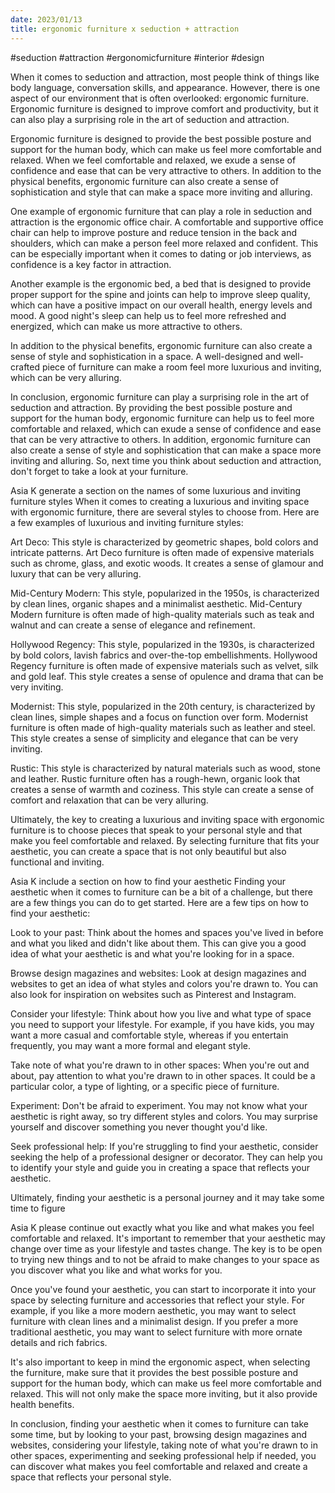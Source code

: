 ```yaml
---
date: 2023/01/13 
title: ergonomic furniture x seduction + attraction
---
```





#seduction #attraction #ergonomicfurniture #interior #design



When it comes to seduction and attraction, most people think of things like body language, conversation skills, and appearance. However, there is one aspect of our environment that is often overlooked: ergonomic furniture. Ergonomic furniture is designed to improve comfort and productivity, but it can also play a surprising role in the art of seduction and attraction.

Ergonomic furniture is designed to provide the best possible posture and support for the human body, which can make us feel more comfortable and relaxed. When we feel comfortable and relaxed, we exude a sense of confidence and ease that can be very attractive to others. In addition to the physical benefits, ergonomic furniture can also create a sense of sophistication and style that can make a space more inviting and alluring.

One example of ergonomic furniture that can play a role in seduction and attraction is the ergonomic office chair. A comfortable and supportive office chair can help to improve posture and reduce tension in the back and shoulders, which can make a person feel more relaxed and confident. This can be especially important when it comes to dating or job interviews, as confidence is a key factor in attraction.

Another example is the ergonomic bed, a bed that is designed to provide proper support for the spine and joints can help to improve sleep quality, which can have a positive impact on our overall health, energy levels and mood. A good night's sleep can help us to feel more refreshed and energized, which can make us more attractive to others.

In addition to the physical benefits, ergonomic furniture can also create a sense of style and sophistication in a space. A well-designed and well-crafted piece of furniture can make a room feel more luxurious and inviting, which can be very alluring.

In conclusion, ergonomic furniture can play a surprising role in the art of seduction and attraction. By providing the best possible posture and support for the human body, ergonomic furniture can help us to feel more comfortable and relaxed, which can exude a sense of confidence and ease that can be very attractive to others. In addition, ergonomic furniture can also create a sense of style and sophistication that can make a space more inviting and alluring. So, next time you think about seduction and attraction, don't forget to take a look at your furniture.




Asia K
generate a section on the names of some luxurious and inviting furniture styles
When it comes to creating a luxurious and inviting space with ergonomic furniture, there are several styles to choose from. Here are a few examples of luxurious and inviting furniture styles:

Art Deco: This style is characterized by geometric shapes, bold colors and intricate patterns. Art Deco furniture is often made of expensive materials such as chrome, glass, and exotic woods. It creates a sense of glamour and luxury that can be very alluring.

Mid-Century Modern: This style, popularized in the 1950s, is characterized by clean lines, organic shapes and a minimalist aesthetic. Mid-Century Modern furniture is often made of high-quality materials such as teak and walnut and can create a sense of elegance and refinement.

Hollywood Regency: This style, popularized in the 1930s, is characterized by bold colors, lavish fabrics and over-the-top embellishments. Hollywood Regency furniture is often made of expensive materials such as velvet, silk and gold leaf. This style creates a sense of opulence and drama that can be very inviting.

Modernist: This style, popularized in the 20th century, is characterized by clean lines, simple shapes and a focus on function over form. Modernist furniture is often made of high-quality materials such as leather and steel. This style creates a sense of simplicity and elegance that can be very inviting.

Rustic: This style is characterized by natural materials such as wood, stone and leather. Rustic furniture often has a rough-hewn, organic look that creates a sense of warmth and coziness. This style can create a sense of comfort and relaxation that can be very alluring.

Ultimately, the key to creating a luxurious and inviting space with ergonomic furniture is to choose pieces that speak to your personal style and that make you feel comfortable and relaxed. By selecting furniture that fits your aesthetic, you can create a space that is not only beautiful but also functional and inviting.




Asia K
include a section on how to find your aesthetic
Finding your aesthetic when it comes to furniture can be a bit of a challenge, but there are a few things you can do to get started. Here are a few tips on how to find your aesthetic:

Look to your past: Think about the homes and spaces you've lived in before and what you liked and didn't like about them. This can give you a good idea of what your aesthetic is and what you're looking for in a space.

Browse design magazines and websites: Look at design magazines and websites to get an idea of what styles and colors you're drawn to. You can also look for inspiration on websites such as Pinterest and Instagram.

Consider your lifestyle: Think about how you live and what type of space you need to support your lifestyle. For example, if you have kids, you may want a more casual and comfortable style, whereas if you entertain frequently, you may want a more formal and elegant style.

Take note of what you're drawn to in other spaces: When you're out and about, pay attention to what you're drawn to in other spaces. It could be a particular color, a type of lighting, or a specific piece of furniture.

Experiment: Don't be afraid to experiment. You may not know what your aesthetic is right away, so try different styles and colors. You may surprise yourself and discover something you never thought you'd like.

Seek professional help: If you're struggling to find your aesthetic, consider seeking the help of a professional designer or decorator. They can help you to identify your style and guide you in creating a space that reflects your aesthetic.

Ultimately, finding your aesthetic is a personal journey and it may take some time to figure




Asia K
please continue
out exactly what you like and what makes you feel comfortable and relaxed. It's important to remember that your aesthetic may change over time as your lifestyle and tastes change. The key is to be open to trying new things and to not be afraid to make changes to your space as you discover what you like and what works for you.

Once you've found your aesthetic, you can start to incorporate it into your space by selecting furniture and accessories that reflect your style. For example, if you like a more modern aesthetic, you may want to select furniture with clean lines and a minimalist design. If you prefer a more traditional aesthetic, you may want to select furniture with more ornate details and rich fabrics.

It's also important to keep in mind the ergonomic aspect, when selecting the furniture, make sure that it provides the best possible posture and support for the human body, which can make us feel more comfortable and relaxed. This will not only make the space more inviting, but it also provide health benefits.

In conclusion, finding your aesthetic when it comes to furniture can take some time, but by looking to your past, browsing design magazines and websites, considering your lifestyle, taking note of what you're drawn to in other spaces, experimenting and seeking professional help if needed, you can discover what makes you feel comfortable and relaxed and create a space that reflects your personal style.
